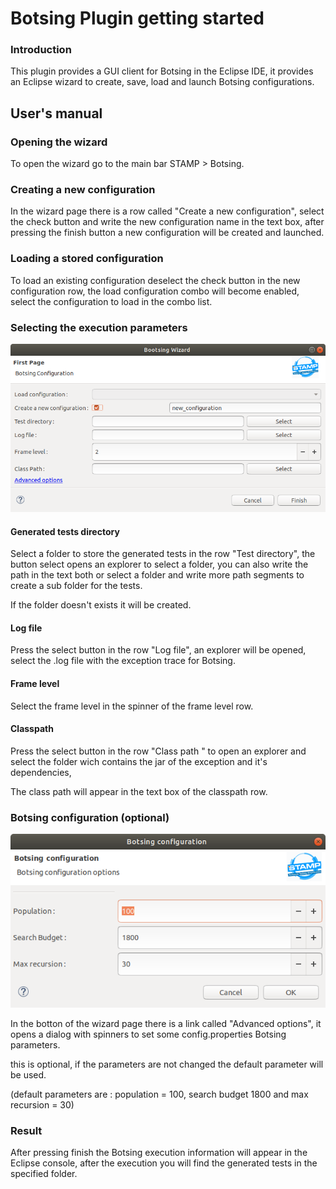 # Botsing Plugin getting started

### Introduction

This plugin provides a GUI client for Botsing in the Eclipse IDE, it provides an Eclipse wizard to create,
save, load and launch Botsing configurations.

## User's manual

### Opening the wizard

To open the wizard go to the main bar STAMP > Botsing.

### Creating a new configuration

In the wizard page there is a row called "Create a new configuration", select the check button 
and write the new configuration name in the text box, after pressing the finish button 
a new configuration will be created and launched.

### Loading a stored configuration

To load an existing configuration deselect the check button in the new configuration row, 
the load configuration combo will become enabled, select the configuration to load in the combo list.

### Selecting the execution parameters

![Botsing wizard page](images/BotsingWizardPage.png)

#### Generated tests directory

Select a folder to store the generated tests in the row "Test directory", the button select
opens an explorer to select a folder, you can also write the path in the text both 
or select a folder and write more path segments to create a sub folder for the tests.

If the folder doesn't exists it will be created.

#### Log file

Press the select button in the row "Log file", an explorer will be opened,
select the .log file with the exception trace for Botsing.

#### Frame level

Select the frame level in the spinner of the frame level row.

#### Classpath

Press the select button in the row "Class path " to open an explorer
and select the folder wich contains the jar of the exception and it's dependencies,

The class path will appear in the text box of the classpath row.

### Botsing configuration (optional)

![Botsing dvanced options dialog](images/BotsingWizardDialog.png)

In the botton of the wizard page there is a link called "Advanced options", 
it opens a dialog with spinners to set some config.properties Botsing parameters.

this is optional, if the parameters are not changed the default parameter will be used.

(default parameters are : population = 100, search budget 1800 and max recursion = 30)

### Result

After pressing finish the Botsing execution information will appear in the Eclipse console,
after the execution you will find the generated tests in the specified folder.


